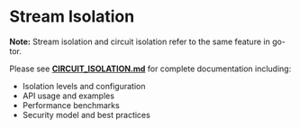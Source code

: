 # Stream Isolation

**Note:** Stream isolation and circuit isolation refer to the same feature in go-tor.

Please see **[CIRCUIT_ISOLATION.md](./CIRCUIT_ISOLATION.md)** for complete documentation including:
- Isolation levels and configuration
- API usage and examples
- Performance benchmarks
- Security model and best practices
